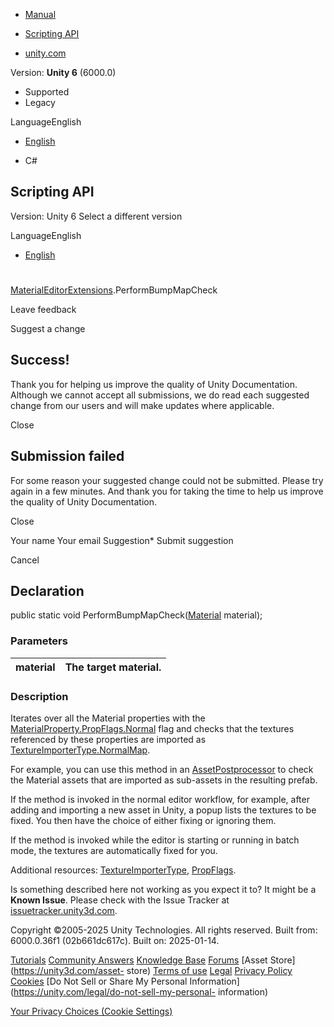 [ ]()

  * [Manual](../Manual/index.html)
  * [Scripting API](../ScriptReference/index.html)

  * [unity.com](https://unity.com/)

Version: **Unity 6** (6000.0)

  * Supported
  * Legacy

LanguageEnglish

  * [English]()

  * C#

[ ](https://docs.unity3d.com)

## Scripting API

Version: Unity 6 Select a different version

LanguageEnglish

  * [English]()

#
[MaterialEditorExtensions](MaterialEditorExtensions.html).PerformBumpMapCheck

Leave feedback

Suggest a change

## Success!

Thank you for helping us improve the quality of Unity Documentation. Although
we cannot accept all submissions, we do read each suggested change from our
users and will make updates where applicable.

Close

## Submission failed

For some reason your suggested change could not be submitted. Please <a>try
again</a> in a few minutes. And thank you for taking the time to help us
improve the quality of Unity Documentation.

Close

Your name Your email Suggestion* Submit suggestion

Cancel

[ ]()

## Declaration

public static void PerformBumpMapCheck([Material](Material.html) material);

### Parameters

material | The target material.  
---|---  
  
### Description

Iterates over all the Material properties with the
[MaterialProperty.PropFlags.Normal](MaterialProperty.PropFlags.Normal.html)
flag and checks that the textures referenced by these properties are imported
as [TextureImporterType.NormalMap](TextureImporterType.NormalMap.html).

For example, you can use this method in an
[AssetPostprocessor](AssetPostprocessor.html) to check the Material assets
that are imported as sub-assets in the resulting prefab.  
  
If the method is invoked in the normal editor workflow, for example, after
adding and importing a new asset in Unity, a popup lists the textures to be
fixed. You then have the choice of either fixing or ignoring them.  
  
If the method is invoked while the editor is starting or running in batch
mode, the textures are automatically fixed for you.  
  
Additional resources: [TextureImporterType](TextureImporterType.html),
[PropFlags](MaterialProperty.PropFlags.html).

Is something described here not working as you expect it to? It might be a
**Known Issue**. Please check with the Issue Tracker at
[issuetracker.unity3d.com](https://issuetracker.unity3d.com).

Copyright ©2005-2025 Unity Technologies. All rights reserved. Built from:
6000.0.36f1 (02b661dc617c). Built on: 2025-01-14.

[Tutorials](https://unity3d.com/learn) [Community
Answers](https://answers.unity3d.com) [Knowledge
Base](https://support.unity3d.com/hc/en-us)
[Forums](https://forum.unity3d.com) [Asset Store](https://unity3d.com/asset-
store) [Terms of use](https://docs.unity3d.com/Manual/TermsOfUse.html)
[Legal](https://unity.com/legal) [Privacy
Policy](https://unity.com/legal/privacy-policy)
[Cookies](https://unity.com/legal/cookie-policy) [Do Not Sell or Share My
Personal Information](https://unity.com/legal/do-not-sell-my-personal-
information)

[Your Privacy Choices (Cookie Settings)](javascript:void\(0\);)

